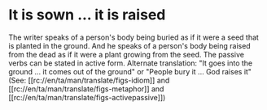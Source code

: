 # It is sown ... it is raised

The writer speaks of a person's body being buried as if it were a seed that is planted in the ground. And he speaks of a person's body being raised from the dead as if it were a plant growing from the seed. The passive verbs can be stated in active form. Alternate translation: "It goes into the ground ... it comes out of the ground" or "People bury it ... God raises it" (See: [[rc://en/ta/man/translate/figs-idiom]] and [[rc://en/ta/man/translate/figs-metaphor]] and [[rc://en/ta/man/translate/figs-activepassive]])